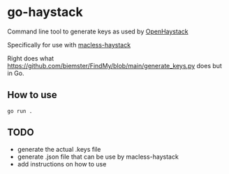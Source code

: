 # go-haystack

Command line tool to generate keys as used by [OpenHaystack](https://github.com/seemoo-lab/openhaystack)

Specifically for use with [macless-haystack](https://github.com/dchristl/macless-haystack)

Right does what https://github.com/biemster/FindMy/blob/main/generate_keys.py does but in Go.

## How to use

```shell
go run .
```

## TODO

- generate the actual .keys file
- generate .json file that can be use by macless-haystack
- add instructions on how to use
